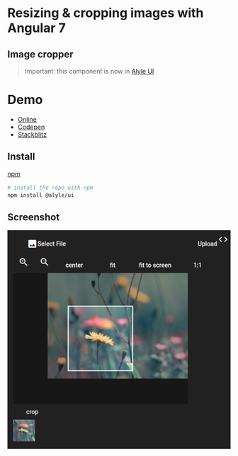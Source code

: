 # Resizing & cropping images with Angular 7
## Image cropper
> Important: this component is now in [Alyle UI](https://github.com/A-l-y-l-e/Alyle-UI)

# Demo

* [Online](https://alyle-ui.firebaseapp.com/component/resizing-cropping-images)
* [Codepen](https://codepen.io/enlcxx/details/vmadQz)
* [Stackblitz](https://stackblitz.com/edit/resizing-cropping-image?file=src%2Fapp%2Fapp.component.ts)

## Install
[npm](https://www.npmjs.com/package/@alyle/ui)

```bash
# install the repo with npm
npm install @alyle/ui
```
## Screenshot

<img src="demo.png">
